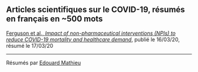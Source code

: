 ## Articles scientifiques sur le COVID-19, résumés en français en ~500 mots

[Ferguson et al., _Impact of non-pharmaceutical interventions (NPIs) to reduce COVID-19 mortality and healthcare demand_](/20200317_impact.md), publié le 16/03/20, résumé le 17/03/20

---

Résumés par [Edouard Mathieu](https://edomt.github.io/about/)
